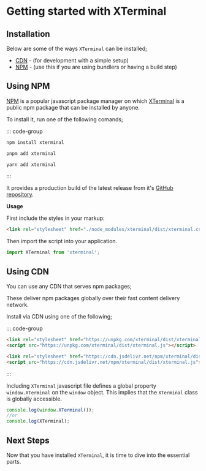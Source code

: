 # Getting started with XTerminal

## Installation

Below are some of the ways `XTerminal` can be installed;

- [CDN](./installation.md#using-cdn) - (for development with a simple setup)
- [NPM](./installation.md#using-npm) - (use this if you are using bundlers or having a build step)

## Using NPM

[NPM](https://npmjs.org) is a popular javascript package manager on which [XTerminal](https://npmjs.org/xterminal) is a public npm package that can be installed by anyone.

To install it, run one of the following comands;

::: code-group

```sh [npm]
npm install xterminal
```

```sh [pnpm]
pnpm add xterminal
```

```sh [yarn]
yarn add xterminal
```

:::

It provides a production build of the latest release from it's [GitHub repository](https://github.com/henryhale/xterminal/).

**Usage**

First include the styles in your markup:

```html
<link rel="stylesheet" href="./node_modules/xterminal/dist/xterminal.css">
```

Then import the script into your application.

```js
import XTerminal from 'xterminal';
```

## Using CDN

You can use any CDN that serves npm packages;

These deliver npm packages globally over their fast content delivery network.

Install via CDN using one of the following;

::: code-group

```html [unpkg]
<link rel="stylesheet" href="https://unpkg.com/xterminal/dist/xterminal.css">
<script src="https://unpkg.com/xterminal/dist/xterminal.js"></script>
```

```html [jsdelivr]
<link rel="stylesheet" href="https://cdn.jsdelivr.net/npm/xterminal/dist/xterminal.css">
<script src="https://cdn.jsdelivr.net/npm/xterminal/dist/xterminal.js"></script>
```

:::

Including `XTerminal` javascript file defines a global property `window.XTerminal` on the `window` object. This implies that the `XTerminal` class is globally accessible. 

```js
console.log(window.XTerminal());
//or
console.log(XTerminal);
```

## Next Steps

Now that you have installed `XTerminal`, it is time to dive into the essential parts.
